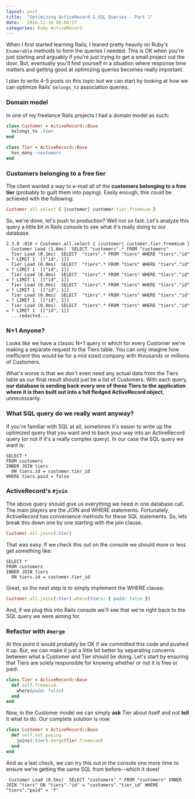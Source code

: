 ```yaml
---
layout: post
title:  "Optimizing ActiveRecord & SQL Queries - Part 1"
date:   2016-11-10 08:08:17
categories: Ruby ActiveRecord
---
```


When I first started learning Rails, I leaned pretty heavily on Ruby's `Enumerable` methods to form the queries I needed. This is OK when you're just starting and arguably if you're just trying to get a small project out the door. But, eventually you'll find yourself in a situation where response time matters and getting good at optimizing queries becomes really important.

I plan to write 4-5 posts on this topic but we can start by looking at how we can optimize Rails' `belongs_to` association queries.

### Domain model

In one of my freelance Rails projects I had a domain model as such:

```ruby
class Customer < ActiveRecord::Base
  belongs_to :tier
end

class Tier < ActiveRecord::Base
  has_many :customers
end
```

### Customers belonging to a free tier

The client wanted a way to e-mail all of the __customers belonging to a free tier__ (probably to guilt them into paying). Easily enough, this could be achieved with the following:

```ruby
Customer.all.select { |customer| customer.tier.freemium }
```

So, we're done, let's push to production? Well not so fast. Let's analyze this query a little bit in Rails console to see what it's really doing to our database.

```
2.3.0 :016 > Customer.all.select { |customer| customer.tier.freemium }
  Customer Load (1.6ms)  SELECT "customers".* FROM "customers"
  Tier Load (0.1ms)  SELECT  "tiers".* FROM "tiers" WHERE "tiers"."id" = ? LIMIT 1  [["id", 1]]
  Tier Load (0.0ms)  SELECT  "tiers".* FROM "tiers" WHERE "tiers"."id" = ? LIMIT 1  [["id", 1]]
  Tier Load (0.0ms)  SELECT  "tiers".* FROM "tiers" WHERE "tiers"."id" = ? LIMIT 1  [["id", 1]]
  Tier Load (0.0ms)  SELECT  "tiers".* FROM "tiers" WHERE "tiers"."id" = ? LIMIT 1  [["id", 1]]
  Tier Load (0.0ms)  SELECT  "tiers".* FROM "tiers" WHERE "tiers"."id" = ? LIMIT 1  [["id", 1]]
  Tier Load (0.0ms)  SELECT  "tiers".* FROM "tiers" WHERE "tiers"."id" = ? LIMIT 1  [["id", 1]]
  ...redacted...
```

### N+1 Anyone?

Looks like we have a classic N+1 query in which for every Customer we're making a separate request to the Tiers table. You can only imagine how inefficient this would be for a mid sized company with thousands or millions of Customers.

What's worse is that we don't even need any actual data from the Tiers table as our final result should just be a list of Customers. With each query, __our database is sending back every one of these Tiers to the application where it is then built out into a full fledged ActiveRecord object__, unnecessarily.

### What SQL query do we really want anyway?

If you're familiar with SQL at all, sometimes it's easier to write up the optimized query that you want and to back your way into an ActiveRecord query (or not if it's a really complex query). In our case the SQL query we want is:

```
SELECT *
FROM customers
INNER JOIN tiers
  ON tiers.id = customer.tier_id
WHERE tiers.paid = false
```

### ActiveRecord's `#join`

The above query should give us everything we need in one database call. The main players are the JOIN and WHERE statements. Fortunately, ActiveRecord has convenience methods for these SQL statements. So, lets break this down one by one starting with the join clause.

```ruby
Customer.all.joins(:tier)
```

That was easy. If we check this out on the console we should more or less get something like:

```
SELECT *
FROM customers
INNER JOIN tiers
  ON tiers.id = customer.tier_id
```

Great, so the next step is to simply implement the WHERE clause:

```ruby
Customer.all.joins(:tier).where(tiers: { paid: false })
```

And, if we plug this into Rails console we'll see that we're right back to the SQL query we were aiming for.

### Refactor with `#merge`

At this point it would probably be OK if we committed this code and pushed it up. But, we can make it just a little bit better by separating concerns between what a Customer and Tier should be doing. Let's start by ensuring that Tiers are solely responsible for knowing whether or not it is free or paid:

```ruby
class Tier < ActiveRecord::Base
  def self.freemium
    where(paid: false)
  end
end
```

Now, in the Customer model we can simply __ask__ Tier about itself and not __tell__ it what to do. Our complete solution is now:

```ruby
class Customer < ActiveRecord::Base
  def self.not_paying
    joins(:tier).merge(Tier.freemium)
  end
end
```

And as a last check, we can try this out in the console one more time to ensure we're getting the same SQL from before--which it does!

```
 Customer Load (0.5ms)  SELECT "customers".* FROM "customers" INNER JOIN "tiers" ON "tiers"."id" = "customers"."tier_id" WHERE "tiers"."paid" = 'f'
```
